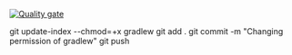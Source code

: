 [![Quality gate](http://13.126.195.122/api/project_badges/quality_gate?project=USR)](http://13.126.195.122/dashboard?id=USR)


git update-index --chmod=+x gradlew
git add .
git commit -m "Changing permission of gradlew"
git push
